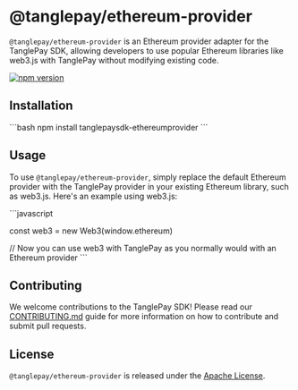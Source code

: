 # @tanglepay/ethereum-provider

`@tanglepay/ethereum-provider` is an Ethereum provider adapter for the TanglePay SDK, allowing developers to use popular Ethereum libraries like web3.js with TanglePay without modifying existing code.

[![npm version](https://badge.fury.io/js/tanglepaysdk-ethereumprovider.svg)](https://www.npmjs.com/package/tanglepaysdk-ethereumprovider)

## Installation

\```bash
npm install tanglepaysdk-ethereumprovider
\```

## Usage

To use `@tanglepay/ethereum-provider`, simply replace the default Ethereum provider with the TanglePay provider in your existing Ethereum library, such as web3.js. Here's an example using web3.js:

\```javascript

const web3 = new Web3(window.ethereum)

// Now you can use web3 with TanglePay as you normally would with an Ethereum provider
\```

## Contributing

We welcome contributions to the TanglePay SDK! Please read our [CONTRIBUTING.md](../CONTRIBUTING.md) guide for more information on how to contribute and submit pull requests.

## License

`@tanglepay/ethereum-provider` is released under the [Apache License](../LICENSE).
